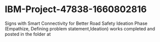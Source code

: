# IBM-Project-47838-1660802816
Signs with Smart Connectivity for Better Road Safety
Ideation Phase (Empathize, Defining problem statement,Ideation) works completed and posted in the folder at 
